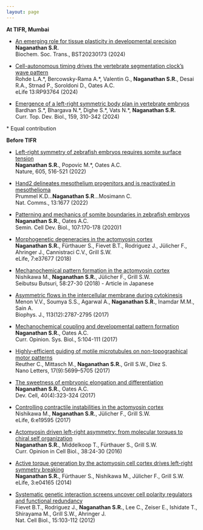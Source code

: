 ```yaml
---
layout: page
---
```


**At TIFR, Mumbai**

- <a href="https://portlandpress.com/biochemsoctrans/article/doi/10.1042/BST20230173/234414" target="_blank">An emerging role for tissue plasticity in developmental precision</a><br />
**Naganathan S.R.**\
Biochem. Soc. Trans., BST20230173 (2024)

- <a href="https://elifesciences.org/reviewed-preprints/93764" target="_blank">Cell-autonomous timing drives the vertebrate segmentation clock’s wave pattern</a><br />
Rohde L.A.\*, Bercowsky-Rama A.\*, Valentin G., **Naganathan S.R.**, Desai R.A., Strnad P., Soroldoni D., Oates A.C.\
eLife 13:RP93764 (2024)

- <a href="https://www.sciencedirect.com/science/article/pii/S0070215324000036" target="_blank">Emergence of a left-right symmetric body plan in vertebrate embryos</a><br />
Bardhan S.\*, Bhargava N.\*, Dighe S.\*, Vats N.\*, **Naganathan S.R.**\
Curr. Top. Dev. Biol., 159, 310-342 (2024)

\* Equal contribution

**Before TIFR**

- <a href="https://www.nature.com/articles/s41586-022-04646-9" target="_blank">Left-right symmetry of zebrafish embryos requires somite surface tension</a><br />
**Naganathan S.R.**, Popovic M.*, Oates A.C.\
Nature, 605, 516-521 (2022)

- <a href="https://www.nature.com/articles/s41467-022-29311-7" target="_blank">Hand2 delineates mesothelium progenitors and is reactivated in mesothelioma</a><br />
Prummel K.D…**Naganathan S.R**…Mosimann C.\
Nat. Comms., 13:1677 (2022)

- <a href="https://www.sciencedirect.com/science/article/pii/S1084952119302460" target="_blank">Patterning and mechanics of somite boundaries in zebrafish embryos</a><br />
**Naganathan S.R.**, Oates A.C.\
Semin. Cell Dev. Biol., 107:170-178 (2020)1

- <a href="https://doi.org/10.7554/eLife.37677" target="_blank">Morphogenetic degeneracies in the actomyosin cortex</a><br />
**Naganathan S.R.**, Fürthauer S., Fievet B.T., Rodriguez J., Jülicher F., Ahringer J., Cannistraci C.V., Grill S.W.\
eLife, 7:e37677 (2018)

- <a href="https://www.semanticscholar.org/paper/Mechanochemical-Pattern-Formation-in-the-Actomyosin-Nishikawa-Naganathan/297cf8167de8ef168aff8a074a7c06375cb580b4" target="_blank">Mechanochemical pattern formation in the actomyosin cortex</a><br />
Nishikawa M., **Naganathan S.R.**, Jülicher F., Grill S.W.\
Seibutsu Butsuri, 58:27-30 (2018) - Article in Japanese

- <a href="https://www.cell.com/biophysj/fulltext/S0006-3495(17)31125-6" target="_blank">Asymmetric flows in the intercellular membrane during cytokinesis</a><br />
Menon V.V., Soumya S.S., Agarwal A., **Naganathan S.R.**, Inamdar M.M., Sain A.\
Biophys. J., 113(12):2787-2795 (2017)

- <a href="https://www.sciencedirect.com/science/article/abs/pii/S2452310017300999" target="_blank">Mechanochemical coupling and developmental pattern formation</a><br />
**Naganathan S.R.**, Oates A.C.\
Curr. Opinion. Sys. Biol., 5:104-111 (2017)

- <a href="https://pubs.acs.org/doi/10.1021/acs.nanolett.7b02606" target="_blank">Highly-efficient guiding of motile microtubules on non-topographical motor patterns</a><br />
Reuther C., Mittasch M., **Naganathan S.R.**, Grill S.W., Diez S.\
Nano Letters, 17(9):5699–5705 (2017)

- <a href="https://www.sciencedirect.com/science/article/pii/S1534580717300813" target="_blank">The sweetness of embryonic elongation and differentiation</a><br />
**Naganathan S.R.**, Oates A.C. \
Dev. Cell, 40(4):323-324 (2017)

- <a href="https://elifesciences.org/articles/19595" target="_blank">Controlling contractile instabilities in the actomyosin cortex</a><br />
Nishikawa M., **Naganathan S.R.**, Jülicher F., Grill S.W.\
eLife, 6:e19595 (2017)

- <a href="https://www.sciencedirect.com/science/article/pii/S0955067416000053?via%3Dihub" target="_blank">Actomyosin driven left-right asymmetry: from molecular torques to chiral self organization</a><br />
**Naganathan S.R.**, Middelkoop T., Fürthauer S., Grill S.W.\
Curr. Opinion in Cell Biol., 38:24-30 (2016)

- <a href="https://elifesciences.org/articles/04165" target="_blank">Active torque generation by the actomyosin cell cortex drives left-right symmetry breaking</a><br />
**Naganathan S.R.**, Fürthauer S., Nishikawa M., Jülicher F., Grill S.W.\
eLife, 3:e04165 (2014)

- <a href="https://www.nature.com/articles/ncb2639" target="_blank">Systematic genetic interaction screens uncover cell polarity regulators and functional redundancy</a><br />
Fievet B.T., Rodriguez J., **Naganathan S.R.**, Lee C., Zeiser E., Ishidate T., Shirayama M., Grill S.W., Ahringer J.\
Nat. Cell Biol., 15:103-112 (2012)